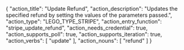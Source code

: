 {
"action_title": "Update Refund",
"action_description": "Updates the specified refund by setting the values of the parameters passed.",
"action_type": "LEGO_TYPE_STRIPE",
"action_entry_function": "stripe_update_refund",
"action_needs_credential": true,
"action_supports_poll": true,
"action_supports_iteration": true,
"action_verbs": [
"update"
],
"action_nouns": [
"refund"
]
}

